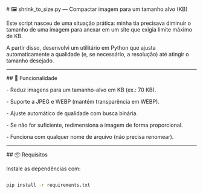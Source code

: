 \# 🖼️ shrink\_to\_size.py — Compactar imagem para um tamanho alvo (KB)



Este script nasceu de uma situação prática: minha tia precisava diminuir o tamanho de uma imagem para anexar em um site que exigia limite máximo de KB.  

A partir disso, desenvolvi um utilitário em Python que ajusta automaticamente a qualidade (e, se necessário, a resolução) até atingir o tamanho desejado.



---



\## 🚀 Funcionalidade

\- Reduz imagens para um tamanho-alvo em KB (ex.: 70 KB).  

\- Suporte a JPEG e WEBP (mantém transparência em WEBP).  

\- Ajuste automático de qualidade com busca binária.  

\- Se não for suficiente, redimensiona a imagem de forma proporcional.  

\- Funciona com qualquer nome de arquivo (não precisa renomear).  



---



\## 📦 Requisitos

Instale as dependências com:



```bash

pip install -r requirements.txt




